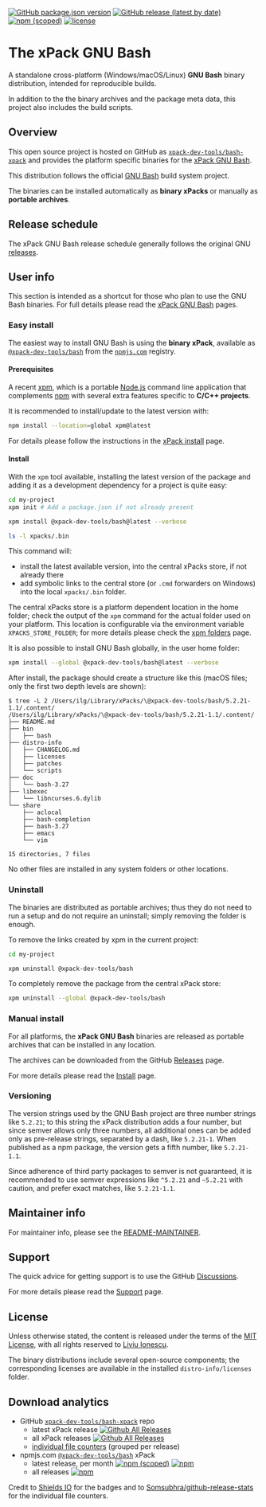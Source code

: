 [![GitHub package.json version](https://img.shields.io/github/package-json/v/xpack-dev-tools/bash-xpack)](https://github.com/xpack-dev-tools/bash-xpack/blob/xpack/package.json)
[![GitHub release (latest by date)](https://img.shields.io/github/v/release/xpack-dev-tools/bash-xpack)](https://github.com/xpack-dev-tools/bash-xpack/releases/)
[![npm (scoped)](https://img.shields.io/npm/v/@xpack-dev-tools/bash.svg?color=blue)](https://www.npmjs.com/package/@xpack-dev-tools/bash/)
[![license](https://img.shields.io/github/license/xpack-dev-tools/bash-xpack)](https://github.com/xpack-dev-tools/bash-xpack/blob/xpack/LICENSE)

# The xPack GNU Bash

A standalone cross-platform (Windows/macOS/Linux) **GNU Bash**
binary distribution, intended for reproducible builds.

In addition to the the binary archives and the package meta data,
this project also includes the build scripts.

## Overview

This open source project is hosted on GitHub as
[`xpack-dev-tools/bash-xpack`](https://github.com/xpack-dev-tools/bash-xpack)
and provides the platform specific binaries for the
[xPack GNU Bash](https://xpack.github.io/bash/).

This distribution follows the official [GNU Bash](https://www.gnu.org/software/bash/)
build system project.

The binaries can be installed automatically as **binary xPacks** or manually as
**portable archives**.

## Release schedule

The xPack GNU Bash release schedule generally follows the original GNU
[releases](https://ftp.gnu.org/gnu/bash/).

## User info

This section is intended as a shortcut for those who plan
to use the GNU Bash binaries. For full details please read the
[xPack GNU Bash](https://xpack.github.io/bash/) pages.

### Easy install

The easiest way to install GNU Bash is using the **binary xPack**, available as
[`@xpack-dev-tools/bash`](https://www.npmjs.com/package/@xpack-dev-tools/bash)
from the [`npmjs.com`](https://www.npmjs.com) registry.

#### Prerequisites

A recent [xpm](https://xpack.github.io/xpm/),
which is a portable [Node.js](https://nodejs.org/) command line application
that complements [npm](https://docs.npmjs.com)
with several extra features specific to
**C/C++ projects**.

It is recommended to install/update to the latest version with:

```sh
npm install --location=global xpm@latest
```

For details please follow the instructions in the
[xPack install](https://xpack.github.io/install/) page.

#### Install

With the `xpm` tool available, installing
the latest version of the package and adding it as
a development dependency for a project is quite easy:

```sh
cd my-project
xpm init # Add a package.json if not already present

xpm install @xpack-dev-tools/bash@latest --verbose

ls -l xpacks/.bin
```

This command will:

- install the latest available version,
into the central xPacks store, if not already there
- add symbolic links to the central store
(or `.cmd` forwarders on Windows) into
the local `xpacks/.bin` folder.

The central xPacks store is a platform dependent
location in the home folder;
check the output of the `xpm` command for the actual
folder used on your platform.
This location is configurable via the environment variable
`XPACKS_STORE_FOLDER`; for more details please check the
[xpm folders](https://xpack.github.io/xpm/folders/) page.

It is also possible to install GNU Bash globally, in the user home folder:

```sh
xpm install --global @xpack-dev-tools/bash@latest --verbose
```

After install, the package should create a structure like this (macOS files;
only the first two depth levels are shown):

```console
$ tree -L 2 /Users/ilg/Library/xPacks/\@xpack-dev-tools/bash/5.2.21-1.1/.content/
/Users/ilg/Library/xPacks/\@xpack-dev-tools/bash/5.2.21-1.1/.content/
├── README.md
├── bin
│   ├── bash
├── distro-info
│   ├── CHANGELOG.md
│   ├── licenses
│   ├── patches
│   └── scripts
├── doc
│   └── bash-3.27
├── libexec
│   └── libncurses.6.dylib
└── share
    ├── aclocal
    ├── bash-completion
    ├── bash-3.27
    ├── emacs
    └── vim

15 directories, 7 files
```

No other files are installed in any system folders or other locations.

### Uninstall

The binaries are distributed as portable archives; thus they do not need
to run a setup and do not require an uninstall; simply removing the
folder is enough.

To remove the links created by xpm in the current project:

```sh
cd my-project

xpm uninstall @xpack-dev-tools/bash
```

To completely remove the package from the central xPack store:

```sh
xpm uninstall --global @xpack-dev-tools/bash
```

### Manual install

For all platforms, the **xPack GNU Bash**
binaries are released as portable
archives that can be installed in any location.

The archives can be downloaded from the
GitHub [Releases](https://github.com/xpack-dev-tools/bash-xpack/releases/)
page.

For more details please read the
[Install](https://xpack.github.io/bash/install/) page.

### Versioning

The version strings used by the GNU Bash project are three number strings
like `5.2.21`; to this string the xPack distribution adds a four number,
but since semver allows only three numbers, all additional ones can
be added only as pre-release strings, separated by a dash,
like `5.2.21-1`. When published as a npm package, the version gets
a fifth number, like `5.2.21-1.1`.

Since adherence of third party packages to semver is not guaranteed,
it is recommended to use semver expressions like `^5.2.21` and `~5.2.21`
with caution, and prefer exact matches, like `5.2.21-1.1`.

## Maintainer info

For maintainer info, please see the
[README-MAINTAINER](https://github.com/xpack-dev-tools/bash-xpack/blob/xpack/README-MAINTAINER.md).

## Support

The quick advice for getting support is to use the GitHub
[Discussions](https://github.com/xpack-dev-tools/bash-xpack/discussions/).

For more details please read the
[Support](https://xpack.github.io/bash/support/) page.

## License

Unless otherwise stated, the content is released under the terms of the
[MIT License](https://opensource.org/licenses/mit/),
with all rights reserved to
[Liviu Ionescu](https://github.com/ilg-ul).

The binary distributions include several open-source components; the
corresponding licenses are available in the installed
`distro-info/licenses` folder.

## Download analytics

- GitHub [`xpack-dev-tools/bash-xpack`](https://github.com/xpack-dev-tools/bash-xpack/) repo
  - latest xPack release
[![Github All Releases](https://img.shields.io/github/downloads/xpack-dev-tools/bash-xpack/latest/total.svg)](https://github.com/xpack-dev-tools/bash-xpack/releases/)
  - all xPack releases [![Github All Releases](https://img.shields.io/github/downloads/xpack-dev-tools/bash-xpack/total.svg)](https://github.com/xpack-dev-tools/bash-xpack/releases/)
  - [individual file counters](https://somsubhra.github.io/github-release-stats/?username=xpack-dev-tools&repository=bash-xpack) (grouped per release)
- npmjs.com [`@xpack-dev-tools/bash`](https://www.npmjs.com/package/@xpack-dev-tools/bash/) xPack
  - latest release, per month
[![npm (scoped)](https://img.shields.io/npm/v/@xpack-dev-tools/bash.svg)](https://www.npmjs.com/package/@xpack-dev-tools/bash/)
[![npm](https://img.shields.io/npm/dm/@xpack-dev-tools/bash.svg)](https://www.npmjs.com/package/@xpack-dev-tools/bash/)
  - all releases [![npm](https://img.shields.io/npm/dt/@xpack-dev-tools/bash.svg)](https://www.npmjs.com/package/@xpack-dev-tools/bash/)

Credit to [Shields IO](https://shields.io) for the badges and to
[Somsubhra/github-release-stats](https://github.com/Somsubhra/github-release-stats)
for the individual file counters.
